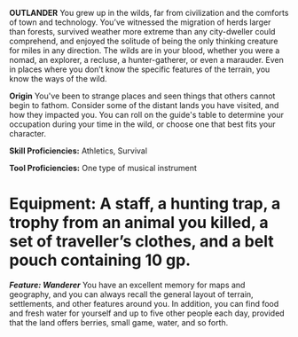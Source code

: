__**OUTLANDER**__
 You grew up in the wilds, far from civilization and the comforts of town and technology. You’ve witnessed the migration of herds larger than forests, survived weather more extreme than any city-dweller could comprehend, and enjoyed the solitude of being the only thinking creature for miles in any direction. The wilds are in your blood, whether you were a nomad, an explorer, a recluse, a hunter-gatherer, or even a marauder. Even in places where you don’t know the specific features of the terrain, you know the ways of the wild.
 
**Origin**
 You've been to strange places and seen things that others cannot begin to fathom. Consider some of the distant lands you have visited, and how they impacted you. You can roll on the guide's table to determine your occupation during your time in the wild, or choose one that best fits your character.

**Skill Proficiencies:** Athletics, Survival

**Tool Proficiencies:** One type of musical instrument

**Equipment:** A staff, a hunting trap, a trophy from an animal you killed, a set of traveller’s clothes, and a belt pouch containing 10 gp.
===

***Feature: Wanderer***
 You have an excellent memory for maps and geography, and you can always recall the general layout of terrain, settlements, and other features around you. In addition, you can find food and fresh water for yourself and up to five other people each day, provided that the land offers berries, small game, water, and so forth.
